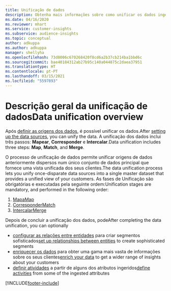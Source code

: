 ```yaml
---
title: Unificação de dados
description: Obtenha mais informações sobre como unificar os dados ingeridos.
ms.date: 04/16/2020
ms.reviewer: mhart
ms.service: customer-insights
ms.subservice: audience-insights
ms.topic: conceptual
author: adkuppa
ms.author: adkuppa
manager: shellyha
ms.openlocfilehash: 73d8006c670268420f8cd6a2b37cb214ba1bbd6c
ms.sourcegitcommit: bae40184312ab27b95c140a044875c2daea37951
ms.translationtype: HT
ms.contentlocale: pt-PT
ms.lasthandoff: 03/15/2021
ms.locfileid: "5597893"
---
```

# <a name="data-unification-overview"></a><span data-ttu-id="67155-103">Descrição geral da unificação de dados</span><span class="sxs-lookup"><span data-stu-id="67155-103">Data unification overview</span></span>

<span data-ttu-id="67155-104">Após [definir as origens dos dados](data-sources.md), é possível unificar os dados.</span><span class="sxs-lookup"><span data-stu-id="67155-104">After [setting up the data sources](data-sources.md), you can unify the data.</span></span> <span data-ttu-id="67155-105">A unificação dos dados inclui três passos: **Mapear**, **Corresponder** e **Intercalar**.</span><span class="sxs-lookup"><span data-stu-id="67155-105">Data unification includes three steps: **Map**, **Match**, and **Merge**.</span></span>

<span data-ttu-id="67155-106">O processo de unificação de dados permite unificar origens de dados anteriormente dispersos num único conjunto de dados principal que fornece uma vista unificada dos seus clientes.</span><span class="sxs-lookup"><span data-stu-id="67155-106">The data unification process lets you unify once-disparate data sources into a single master dataset that provides a unified view of your customers.</span></span> <span data-ttu-id="67155-107">As fases de Unificação são obrigatórias e executadas pela seguinte ordem:</span><span class="sxs-lookup"><span data-stu-id="67155-107">Unification stages are mandatory, and performed in the following order:</span></span>

1. [<span data-ttu-id="67155-108">Mapa</span><span class="sxs-lookup"><span data-stu-id="67155-108">Map</span></span>](map-entities.md)
2. [<span data-ttu-id="67155-109">Corresponder</span><span class="sxs-lookup"><span data-stu-id="67155-109">Match</span></span>](match-entities.md)
3. [<span data-ttu-id="67155-110">Intercalar</span><span class="sxs-lookup"><span data-stu-id="67155-110">Merge</span></span>](merge-entities.md)

<span data-ttu-id="67155-111">Depois de concluir a unificação dos dados, pode</span><span class="sxs-lookup"><span data-stu-id="67155-111">After completing the data unification, you can optionally</span></span>

- <span data-ttu-id="67155-112">[configurar as relações entre entidades](relationships.md) para criar segmentos sofisticados</span><span class="sxs-lookup"><span data-stu-id="67155-112">[set up relationships between entities](relationships.md) to create sophisticated segments</span></span>
- <span data-ttu-id="67155-113">[enriquecer os dados](enrichment-hub.md) para obter uma gama mais vasta de informações sobre os seus clientes</span><span class="sxs-lookup"><span data-stu-id="67155-113">[enrich your data](enrichment-hub.md) to get a wider range of insights about your customers</span></span>
- <span data-ttu-id="67155-114">[definir atividades](activities.md) a partir de alguns dos atributos ingeridos</span><span class="sxs-lookup"><span data-stu-id="67155-114">[define activities](activities.md) from some of the ingested attributes</span></span>


[!INCLUDE[footer-include](../includes/footer-banner.md)]